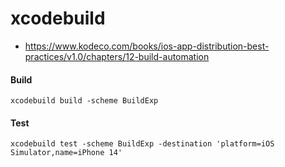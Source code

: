 # xcodebuild

- https://www.kodeco.com/books/ios-app-distribution-best-practices/v1.0/chapters/12-build-automation

#### Build
`xcodebuild build -scheme BuildExp`

#### Test
`xcodebuild test -scheme BuildExp -destination 'platform=iOS Simulator,name=iPhone 14'`


